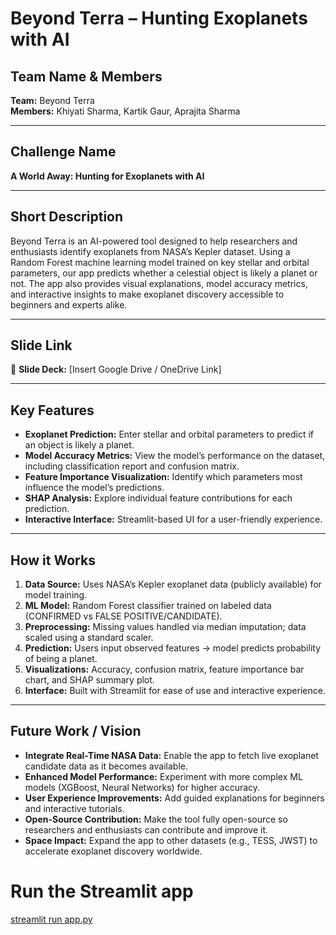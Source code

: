 # Beyond Terra – Hunting Exoplanets with AI

## Team Name & Members
**Team:** Beyond Terra  
**Members:** Khiyati Sharma, Kartik Gaur, Aprajita Sharma

---

## Challenge Name
**A World Away: Hunting for Exoplanets with AI**

---

## Short Description
Beyond Terra is an AI-powered tool designed to help researchers and enthusiasts identify exoplanets from NASA’s Kepler dataset. Using a Random Forest machine learning model trained on key stellar and orbital parameters, our app predicts whether a celestial object is likely a planet or not. The app also provides visual explanations, model accuracy metrics, and interactive insights to make exoplanet discovery accessible to beginners and experts alike.

---

## Slide Link
📄 **Slide Deck:** [Insert Google Drive / OneDrive Link]  

---

## Key Features
- **Exoplanet Prediction:** Enter stellar and orbital parameters to predict if an object is likely a planet.  
- **Model Accuracy Metrics:** View the model’s performance on the dataset, including classification report and confusion matrix.  
- **Feature Importance Visualization:** Identify which parameters most influence the model’s predictions.  
- **SHAP Analysis:** Explore individual feature contributions for each prediction.  
- **Interactive Interface:** Streamlit-based UI for a user-friendly experience.  

---

## How it Works
1. **Data Source:** Uses NASA’s Kepler exoplanet data (publicly available) for model training.  
2. **ML Model:** Random Forest classifier trained on labeled data (CONFIRMED vs FALSE POSITIVE/CANDIDATE).  
3. **Preprocessing:** Missing values handled via median imputation; data scaled using a standard scaler.  
4. **Prediction:** Users input observed features → model predicts probability of being a planet.  
5. **Visualizations:** Accuracy, confusion matrix, feature importance bar chart, and SHAP summary plot.  
6. **Interface:** Built with Streamlit for ease of use and interactive experience.  

---

## Future Work / Vision
- **Integrate Real-Time NASA Data:** Enable the app to fetch live exoplanet candidate data as it becomes available.  
- **Enhanced Model Performance:** Experiment with more complex ML models (XGBoost, Neural Networks) for higher accuracy.  
- **User Experience Improvements:** Add guided explanations for beginners and interactive tutorials.  
- **Open-Source Contribution:** Make the tool fully open-source so researchers and enthusiasts can contribute and improve it.  
- **Space Impact:** Expand the app to other datasets (e.g., TESS, JWST) to accelerate exoplanet discovery worldwide.  

# Run the Streamlit app
[streamlit run app.py
](https://beyondterra.streamlit.app/)
